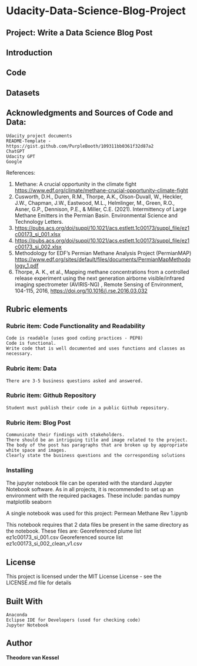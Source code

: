 # Udacity-Data-Science-Blog-Project
## <p>Project: Write a Data Science Blog Post 
## Introduction 
## Code

## Datasets
 
## Acknowledgments and Sources of Code and Data:

	Udacity project documents 
	README-Template - https://gist.github.com/PurpleBooth/109311bb0361f32d87a2
	ChatGPT
	Udacity GPT
	Google
  References: 
  1. Methane: A crucial opportunity in the climate fight https://www.edf.org/climate/methane-crucial-opportunity-climate-fight
  2. Cusworth, D.H., Duren, R.M., Thorpe, A.K., Olson-Duvall, W., Heckler, J.W., Chapman, J.W., Eastwood, M.L., Helmlinger, M., Green, R.O., Asner, G.P., Dennison, P.E., & Miller, C.E. (2021). Intermittency of Large Methane Emitters in the Permian Basin. Environmental Science and Technology Letters.
  3. https://pubs.acs.org/doi/suppl/10.1021/acs.estlett.1c00173/suppl_file/ez1c00173_si_001.xlsx
  4. https://pubs.acs.org/doi/suppl/10.1021/acs.estlett.1c00173/suppl_file/ez1c00173_si_002.xlsx
  5. Methodology for EDF’s Permian Methane Analysis Project (PermianMAP) https://www.edf.org/sites/default/files/documents/PermianMapMethodology_1.pdf
  6. Thorpe, A. K., et al., Mapping methane concentrations from a controlled release experiment using the next generation airborne visible/infrared imaging spectrometer (AVIRIS-NG) , Remote Sensing of Environment, 104-115, 2016, https://doi.org/10.1016/j.rse.2016.03.032




## Rubric elements

### Rubric item: Code Functionality and Readability
	Code is readable (uses good coding practices - PEP8)
	Code is functional.
	Write code that is well documented and uses functions and classes as necessary.
 
### Rubric item: Data
	There are 3-5 business questions asked and answered.
 
### Rubric item: Github Repository
	Student must publish their code in a public Github repository.
 
### Rubric item: Blog Post
	Communicate their findings with stakeholders.
	There should be an intriguing title and image related to the project.
	The body of the post has paragraphs that are broken up by appropriate white space and images.
	Clearly state the business questions and the corresponding solutions

### Installing
The jupyter notebook file can be operated with the standard Jupyter Notebook software.
As in all projects, it is recommended to set up an environment with the required packages. These include:
	pandas
	numpy
	matplotlib
	seaborn
 
A single notebook was used for this project: 
	Permean Methane Rev 1.ipynb
 
This notebook requires that 2 data files be present in the same directory as the notebook.
These files are:
	Georeferenced plume list ez1c00173_si_001.csv
	Georeferenced source list ez1c00173_si_002_clean_v1.csv
 
## License
This project is licensed under the MIT License  License - see the LICENSE.md file for details

## Built With
	Anaconda
	Eclipse IDE for Developers (used for checking code)
	Jupyter Notebook
## Author
**Theodore van Kessel** 
 


